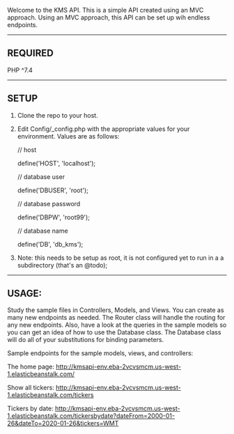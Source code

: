 Welcome to the KMS API.
This is a simple API created using an MVC approach.
Using an MVC approach, this API can be set up wih endless endpoints.

-------------------------------------------------------------------
REQUIRED
-------------------------------------------------------------------
PHP ^7.4

-------------------------------------------------------------------
SETUP
-------------------------------------------------------------------
1) Clone the repo to your host.

2) Edit Config/_config.php with the appropriate values for your environment.
   Values are as follows:

   // host

   define('HOST', 'localhost');

   // database user

   define('DBUSER', 'root');

   // database password

   define('DBPW', 'root99');

   // database name

   define('DB', 'db_kms');

3) Note: this needs to be setup as root, it is not configured yet to run in a
   a subdirectory (that's an @todo);


-------------------------------------------------------------------
USAGE:
-------------------------------------------------------------------

Study the sample files in Controllers, Models, and Views.
You can create as many new endpoints as needed. The Router class
will handle the routing for any new endpoints. Also, have a
look at the queries in the sample models so you can get an
idea of how to use the Database class. The Database class
will do all of your substitutions for binding parameters.

Sample endpoints for the sample models, views, and controllers:

The home page:
http://kmsapi-env.eba-2vcvsmcm.us-west-1.elasticbeanstalk.com/

Show all tickers:
http://kmsapi-env.eba-2vcvsmcm.us-west-1.elasticbeanstalk.com/tickers

Tickers by date:
http://kmsapi-env.eba-2vcvsmcm.us-west-1.elasticbeanstalk.com/tickersbydate?dateFrom=2000-01-26&dateTo=2020-01-26&tickers=WMT
